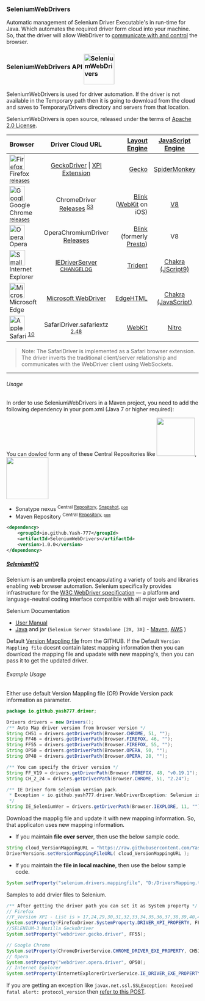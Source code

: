 ### SeleniumWebDrivers
Automatic management of Selenium Driver Executable's in run-time for Java. Which automates the required driver form cloud into your machine. So, that the driver will allow WebDriver to [communicate with and control](https://developer.mozilla.org/en-US/docs/Learn/Tools_and_testing/Cross_browser_testing/Your_own_automation_environment) the browser.


### SeleniumWebDrivers API <img alt="SeleniumWebDrivers" align="middle" src="https://raw.githubusercontent.com/Yash-777/SeleniumWebDrivers/master/docs/SeleniumWebDrivers.png" width="80" height="80">


SeleniumWebDrivers is used for driver automation. If the driver is not available in the Temporary path then it is going to download from the cloud and saves to Temporary/Drivers directory and servers from that location. 

SeleniumWebDrivers is open source, released under the terms of [Apache 2.0 License](http://www.apache.org/licenses/LICENSE-2.0).


|   Browser   | Driver Cloud URL |  [Layout Engine](https://en.wikipedia.org/wiki/Web_browser_engine)  |   [JavaScript Engine](https://en.wikipedia.org/wiki/JavaScript_engine)  |
|  :---  |  :---:  |  ---:  |  :---:  |
| <img alt="Firefox Logo, 2017.svg" src="https://upload.wikimedia.org/wikipedia/commons/thumb/6/67/Firefox_Logo%2C_2017.svg/64px-Firefox_Logo%2C_2017.svg.png" width="40" height="40" > Firefox <sup>[releases](http://ftp.mozilla.org/pub/firefox/releases/)</sup> | [GeckoDriver](https://github.com/mozilla/geckodriver/releases) \| [XPI Extension](https://github.com/Yash-777/SeleniumDrives/raw/master/py/selenium/webdriver/firefox/) | [Gecko](https://en.wikipedia.org/wiki/Gecko_(software)) | [SpiderMonkey](https://en.wikipedia.org/wiki/SpiderMonkey) |
| <img alt="Google Chrome icon (September 2014).svg" src="https://upload.wikimedia.org/wikipedia/commons/thumb/a/a5/Google_Chrome_icon_%28September_2014%29.svg/64px-Google_Chrome_icon_%28September_2014%29.svg.png" width="40" height="40"> Google Chrome <sup>[releases](https://www.slimjet.com/chrome/google-chrome-old-version.php)</sup> | ChromeDriver [Releases](http://chromedriver.storage.googleapis.com/index.html) <sup>[S3](http://chromedriver.storage.googleapis.com)</sup> | [Blink](https://en.wikipedia.org/wiki/Blink_(web_engine)) ([WebKit](https://en.wikipedia.org/wiki/WebKit) on iOS) | [V8](https://en.wikipedia.org/wiki/Chrome_V8) |
| <img alt="Opera 2015 icon.svg" src="https://upload.wikimedia.org/wikipedia/commons/thumb/4/49/Opera_2015_icon.svg/64px-Opera_2015_icon.svg.png" width="40" height="40"> Opera | OperaChromiumDriver [Releases](https://github.com/operasoftware/operachromiumdriver/releases) | [Blink](https://en.wikipedia.org/wiki/Blink_(web_engine)) (formerly [Presto](https://en.wikipedia.org/wiki/Presto_(layout_engine))) | V8 |
| <img alt="Small &quot;e&quot; letter with a blue aureola" src="https://upload.wikimedia.org/wikipedia/commons/thumb/1/18/Internet_Explorer_10%2B11_logo.svg/65px-Internet_Explorer_10%2B11_logo.svg.png" width="41" height="40"> Internet Explorer |  [IEDriverServer](http://selenium-release.storage.googleapis.com) <sup>[CHANGELOG](https://raw.githubusercontent.com/SeleniumHQ/selenium/master/cpp/iedriverserver/CHANGELOG)</sup> | [Trident](https://en.wikipedia.org/wiki/Trident_(layout_engine)) | [Chakra (JScript9)](https://en.wikipedia.org/wiki/Chakra_(JScript_engine)) |
| <img alt="Microsoft Edge logo.svg" src="https://upload.wikimedia.org/wikipedia/commons/thumb/d/d6/Microsoft_Edge_logo.svg/60px-Microsoft_Edge_logo.svg.png" width="40" height="40"> Microsoft Edge | [Microsoft WebDriver](https://developer.microsoft.com/en-us/microsoft-edge/tools/webdriver) | [EdgeHTML](https://en.wikipedia.org/wiki/EdgeHTML) | [Chakra (JavaScript)](https://en.wikipedia.org/wiki/Chakra_(JScript_engine)) |
| <img alt="Apple Safari 8.0 Icon" src="https://upload.wikimedia.org/wikipedia/commons/thumb/5/52/Safari_browser_logo.svg/64px-Safari_browser_logo.svg.png" width="40" height="40"> Safari <sup>[10](https://webkit.org/blog/6900/webdriver-support-in-safari-10/)</sup> | SafariDriver.safariextz <sup>[2.48](http://selenium-release.storage.googleapis.com/index.html?path=2.48/)</sup> | [WebKit](https://en.wikipedia.org/wiki/WebKit) | [Nitro](https://en.wikipedia.org/wiki/WebKit#JavaScriptCore) |

> Note: The SafariDriver is implemented as a Safari browser extension. The driver inverts the traditional client/server relationship and communicates with the WebDriver client using WebSockets.

-----

###### Usage

In order to use SeleniumWebDrivers in a Maven project, you need to add the following dependency in your pom.xml (Java 7 or higher required):

You can dowlod form any of these Central Repositories like <img width="100px" src="https://search.maven.org/assets/images/logo.svg?v=1">, <img width="110px" src="https://mvnrepository.com/assets/images/392dffac024b9632664e6f2c0cac6fe5-logo.png">

 * Sonatype nexus <sup>Central [Repository](https://search.maven.org/search?q=g:io.github.Yash-777%20a:SeleniumWebDrivers), [Snapshot](https://oss.sonatype.org/content/repositories/snapshots/io/github/Yash-777/SeleniumWebDrivers/), [`pom`](https://search.maven.org/artifact/io.github.Yash-777/SeleniumWebDrivers/1.0.0/jar)</sup>
 * Maven Repository <sup>Central [Repository](https://repo.maven.apache.org/maven2/io/github/Yash-777/SeleniumWebDrivers/), [`pom`](https://mvnrepository.com/artifact/io.github.Yash-777/SeleniumWebDrivers/1.0.0)</sup>

```xml
<dependency>
    <groupId>io.github.Yash-777</groupId>
    <artifactId>SeleniumWebDrivers</artifactId>
    <version>1.0.0</version>
</dependency>
```

##### [SeleniumHQ](https://www.seleniumhq.org/download/)

Selenium is an umbrella project encapsulating a variety of tools and 
libraries enabling web browser automation. Selenium specifically 
provides infrastructure for the [W3C WebDriver specification](https://dvcs.w3.org/hg/webdriver/raw-file/tip/webdriver-spec.html) 
— a platform and language-neutral coding interface compatible with all 
major web browsers.

Selenium Documentation

* [User Manual](http://docs.seleniumhq.org/docs/)
* [Java](http://seleniumhq.github.io/selenium/docs/api/java/index.html) and jar (`Selenium Server Standalone [2X, 3X]` - [Maven](https://mvnrepository.com/artifact/org.seleniumhq.selenium/selenium-server-standalone), [AWS](http://selenium-release.storage.googleapis.com) )

Default [Version Mappling file](https://raw.githubusercontent.com/Yash-777/SeleniumDriverAutomation/master/Drivers/versions-mapping) from the GITHUB.
If the Default `Version Mappling file` doesnt contain latest mapping information then you can download the mapping file and upadate with new mapping's, then you can pass it to get the updated driver.


###### Example Usage

Either use default Version Mappling file (OR) Provide Version pack information as parameter.

```java
package io.github.yash777.driver;

Drivers drivers = new Drivers();
/** Auto Map driver version from browser version */
String CH51 = drivers.getDriverPath(Browser.CHROME, 51, "");
String FF46 = drivers.getDriverPath(Browser.FIREFOX, 46, "");
String FF55 = drivers.getDriverPath(Browser.FIREFOX, 55, "");
String OP50 = drivers.getDriverPath(Browser.OPERA, 50, "");
String OP48 = drivers.getDriverPath(Browser.OPERA, 28, "");

/** You can specify the driver version */
String FF_V19 = drivers.getDriverPath(Browser.FIREFOX, 48, "v0.19.1");
String CH_2_24 = drivers.getDriverPath(Browser.CHROME, 51, "2.24");

/** IE Driver form selenium version pack.
 * Exception « io.github.yash777.driver.WebDriverException: Selenium is not added to your project build path.
 */
String IE_SeleniumVer = drivers.getDriverPath(Browser.IEXPLORE, 11, "");
```
Download the mapplig file and update it with new mapping information. So, that applicaton uses new mapping information.

* If you maintain **file over server**, then use the below sample code.

```java
String cloud_VersionMappingURL = "https://raw.githubusercontent.com/Yash-777/SeleniumDriverAutomation/master/Drivers/versions-mapping";
DriverVersions.setVersionMappingFileURL( cloud_VersionMappingURL );
```

* If you maintain the **file in local machine**, then use the below sample code.

```java
System.setProperty("selenium.drivers.mappingfile", "D:/DriversMapping.txt");
```

Samples to add drvier files to Selenium.

```java
/** After getting the driver path you can set it as System property */
// Firefox
//F_Version XPI - List is > 17,24,29,30,31,32,33,34,35,36,37,38,39,40,41,42,43,44,45,46,47.
System.setProperty(FirefoxDriver.SystemProperty.DRIVER_XPI_PROPERTY, FF46);
//SELENIUM-3 Mozilla GeckoDriver
System.setProperty("webdriver.gecko.driver", FF55);

// Google Chrome
System.setProperty(ChromeDriverService.CHROME_DRIVER_EXE_PROPERTY, CH51);
// Opera  
System.setProperty("webdriver.opera.driver", OP50);
// Internet Explorer
System.setProperty(InternetExplorerDriverService.IE_DRIVER_EXE_PROPERTY, IE_SeleniumVer);  
```

If you are getting an exception like `javax.net.ssl.SSLException: Received fatal alert: protocol_version` then [refer to this POST](https://stackoverflow.com/a/49556107/5081877).
